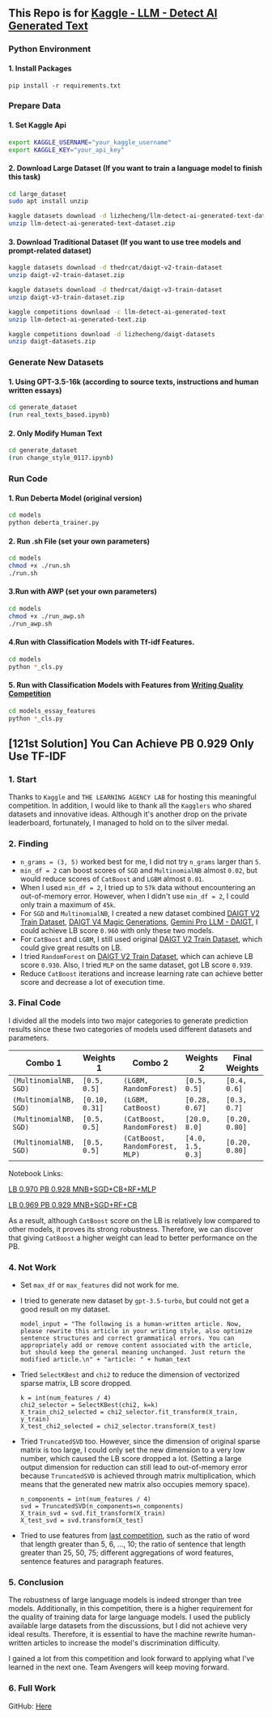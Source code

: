 ## This Repo is for [Kaggle - LLM - Detect AI Generated Text](https://www.kaggle.com/competitions/llm-detect-ai-generated-text)



### Python Environment

#### 1. Install Packages

```b
pip install -r requirements.txt
```

### Prepare Data

#### 1. Set Kaggle Api

```bash
export KAGGLE_USERNAME="your_kaggle_username"
export KAGGLE_KEY="your_api_key"
```

#### 2. Download Large Dataset  (If you want to train a language model to finish this task)

```bash
cd large_dataset
sudo apt install unzip
```

```bash
kaggle datasets download -d lizhecheng/llm-detect-ai-generated-text-dataset
unzip llm-detect-ai-generated-text-dataset.zip
```

#### 3. Download Traditional Dataset (If you want to use tree models and prompt-related dataset)
```bash
kaggle datasets download -d thedrcat/daigt-v2-train-dataset
unzip daigt-v2-train-dataset.zip
```

```bash
kaggle datasets download -d thedrcat/daigt-v3-train-dataset
unzip daigt-v3-train-dataset.zip
```

```bash
kaggle competitions download -c llm-detect-ai-generated-text
unzip llm-detect-ai-generated-text.zip
```

```bash
kaggle competitions download -d lizhecheng/daigt-datasets
unzip daigt-datasets.zip
```


### Generate New Datasets

#### 1. Using GPT-3.5-16k (according to source texts, instructions and human written essays)

```bash
cd generate_dataset
(run real_texts_based.ipynb)
```

#### 2. Only Modify Human Text

```bash
cd generate_dataset
(run change_style_0117.ipynb)
```


### Run Code

#### 1. Run Deberta Model (original version)

```bash
cd models
python deberta_trainer.py
```

#### 2. Run .sh File (set your own parameters)

```bash
cd models
chmod +x ./run.sh
./run.sh
```

#### 3.Run with AWP (set your own parameters)

```bash
cd models
chmod +x ./run_awp.sh
./run_awp.sh
```
#### 4.Run with Classification Models with Tf-idf Features.

```bash
cd models
python *_cls.py
```

#### 5. Run with Classification Models with Features from [Writing Quality Competition](https://www.kaggle.com/competitions/linking-writing-processes-to-writing-quality)

```bash
cd models_essay_features
python *_cls.py
```



## [121st Solution] You Can Achieve PB 0.929 Only Use TF-IDF

### 1. Start
Thanks to ``Kaggle`` and ``THE LEARNING AGENCY LAB`` for hosting this meaningful competition. In addition, I would like to thank all the ``Kagglers`` who shared datasets and innovative ideas. Although it's another drop on the private leaderboard, fortunately, I managed to hold on to the silver medal.

### 2. Finding

- ``n_grams = (3, 5)`` worked best for me, I did not try ``n_grams`` larger than ``5``.
- ``min_df = 2`` can boost scores of ``SGD`` and ``MultinomialNB`` almost ``0.02``, but would reduce scores of ``CatBoost`` and ``LGBM`` almost ``0.01``.
- When I used ``min_df = 2``, I tried up to ``57k`` data without encountering an out-of-memory error. However, when I didn't use ``min_df = 2``, I could only train a maximum of ``45k``.
- For ``SGD`` and ``MultinomialNB``, I created a new dataset combined [DAIGT V2 Train Dataset](https://www.kaggle.com/datasets/thedrcat/daigt-v2-train-dataset), [DAIGT V4 Magic Generations](https://www.kaggle.com/datasets/thedrcat/daigt-v4-train-dataset?select=daigt_magic_generations.csv), [Gemini Pro LLM - DAIGT](https://www.kaggle.com/datasets/asalhi/gemini-pro-llm-daigt), I could achieve LB score ``0.960`` with only these two models.
- For ``CatBoost`` and ``LGBM``, I still used original [DAIGT V2 Train Dataset](https://www.kaggle.com/datasets/thedrcat/daigt-v2-train-dataset), which could give great results on LB.
- I tried ``RandomForest`` on [DAIGT V2 Train Dataset](https://www.kaggle.com/datasets/thedrcat/daigt-v2-train-dataset), which can achieve LB score ``0.930``. Also, I tried ``MLP`` on the same dataset, got LB score ``0.939``.
- Reduce ``CatBoost`` iterations and increase learning rate can achieve better score and decrease a lot of execution time.

### 3. Final Code

I divided all the models into two major categories to generate prediction results since these two categories of models used different datasets and parameters. 

| Combo 1                  | Weights 1        | Combo 2                           | Weights 2           | Final Weights    | LB        | PB        | Chosen             |
| ------------------------ | ---------------- | --------------------------------- | ------------------- | ---------------- | --------- | --------- | ------------------ |
| ``(MultinomialNB, SGD)`` | ``[0.5, 0.5]``   | ``(LGBM, RandomForest)``          | ``[0.5, 0.5]``      | ``[0.4, 0.6]``   | ``0.970`` | ``0.907`` | ``Yes``            |
| ``(MultinomialNB, SGD)`` | ``[0.10, 0.31]`` | ``(LGBM, CatBoost)``              | ``[0.28, 0.67]``    | ``[0.3, 0.7]``   | ``0.966`` | ``0.908`` | ``Yes``            |
| ``(MultinomialNB, SGD)`` | ``[0.5, 0.5]``   | ``(CatBoost, RandomForest)``      | ``[20.0, 8.0]``     | ``[0.20, 0.80]`` | ``0.969`` | ``0.929`` | ``After Deadline`` |
| ``(MultinomialNB, SGD)`` | ``[0.5, 0.5]``   | ``(CatBoost, RandomForest, MLP)`` | ``[4.0, 1.5, 0.3]`` | ``[0.20, 0.80]`` | ``0.970`` | ``0.928`` | ``After Deadline`` |


Notebook Links:

[LB 0.970 PB 0.928 MNB+SGD+CB+RF+MLP](https://www.kaggle.com/code/lizhecheng/lb-0-970-pb-0-928-mnb-sgd-cb-rf-mlp/notebook)

[LB 0.969 PB 0.929 MNB+SGD+RF+CB](https://www.kaggle.com/code/lizhecheng/lb-0-969-pb-0-929-mnb-sgd-rf-cb/notebook)

As a result, although ``CatBoost`` score on the LB is relatively low compared to other models, it proves its strong robustness. Therefore, we can discover that giving ``CatBoost`` a higher weight can lead to better performance on the PB.

### 4. Not Work

- Set ``max_df`` or ``max_features`` did not work for me.

- I tried to generate new dataset by ``gpt-3.5-turbo``, but could not get a good result on my dataset.

  ```
  model_input = "The following is a human-written article. Now, please rewrite this article in your writing style, also optimize sentence structures and correct grammatical errors. You can appropriately add or remove content associated with the article, but should keep the general meaning unchanged. Just return the modified article.\n" + "article: " + human_text
  ```
  
- Tried ``SelectKBest`` and ``chi2`` to reduce the dimension of vectorized sparse matrix, LB score dropped.

  ```
  k = int(num_features / 4)
  chi2_selector = SelectKBest(chi2, k=k)
  X_train_chi2_selected = chi2_selector.fit_transform(X_train, y_train)
  X_test_chi2_selected = chi2_selector.transform(X_test)
  ```
  
- Tried ``TruncatedSVD`` too. However, since the dimension of original sparse matrix is too large, I could only set the new dimension to a very low number, which caused the LB score dropped a lot. (Setting a large output dimension for reduction can still lead to out-of-memory error because ``TruncatedSVD`` is achieved through matrix multiplication, which means that the generated new matrix also occupies memory space).

  ```
  n_components = int(num_features / 4)
  svd = TruncatedSVD(n_components=n_components)
  X_train_svd = svd.fit_transform(X_train)
  X_test_svd = svd.transform(X_test)
  ```

- Tried to use features from [last competition](https://www.kaggle.com/competitions/linking-writing-processes-to-writing-quality), such as the ratio of word that length greater than 5, 6, ..., 10; the ratio of sentence that length greater than 25, 50, 75; different aggregations of word features, sentence features and paragraph features.

### 5. Conclusion

The robustness of large language models is indeed stronger than tree models. Additionally, in this competition, there is a higher requirement for the quality of training data for large language models. I used the publicly available large datasets from the discussions, but I did not achieve very ideal results. Therefore, it is essential to have the machine rewrite human-written articles to increase the model's discrimination difficulty.

I gained a lot from this competition and look forward to applying what I've learned in the next one. Team Avengers will keep moving forward.

### 6. Full Work

GitHub: [Here](https://github.com/Lizhecheng02/Kaggle-LLM-Detect_AI_Generated_Text)
